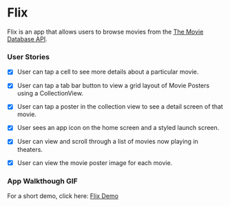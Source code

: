 # Flix

Flix is an app that allows users to browse movies from the [The Movie Database API](http://docs.themoviedb.apiary.io/#).

### User Stories

- [x] User can tap a cell to see more details about a particular movie.
- [X] User can tap a tab bar button to view a grid layout of Movie Posters using a CollectionView.
- [X] User can tap a poster in the collection view to see a detail screen of that movie.
- [x] User sees an app icon on the home screen and a styled launch screen.
- [x] User can view and scroll through a list of movies now playing in theaters.
- [x] User can view the movie poster image for each movie.



### App Walkthough GIF

For a short demo, click here: <a href="https://app-screenshots-jose-alarcon-chacon.s3.us-east-2.amazonaws.com/Flix-Part2-Oct-24-2019.gif">Flix Demo</a>


